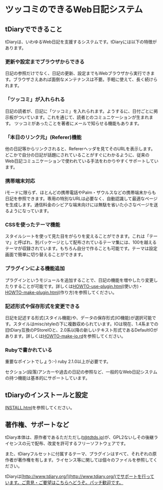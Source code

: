 ツッコミのできるWeb日記システム
=================

tDiaryでできること
------------

tDiaryは、いわゆるWeb日記を支援するシステムです。tDiaryには以下の特徴があります。

### 更新や設定までブラウザからできる

日記の参照だけでなく、日記の更新、設定までもWebブラウザから実行できます。ブラウザさえあれば面倒なメンテナンスは不要。手軽に使えて、長く続けられます。

### 「ツッコミ」が入れられる

日記の読者が、日記に「ツッコミ」を入れられます。ようするに、日付ごとに掲示板がついています。これを通じて、読者とのコミュニケーションが生まれます。 ツッコミがあったことを著者にメールで知らせる機能もあります。

### 「本日のリンク元」(Referer)機能

他の日記等からリンクされると、Refererヘッダを見てそのURLを表示します。どこかで自分の日記が話題にされていることがすぐにわかるように、従来のWeb日記コミュニケーションで使われている手法をわかりやすくサポートしています。

### 携帯端末対応

iモードに限らず、ほとんどの携帯電話やPalm・ザウルスなどの携帯端末からも日記を参照できます。専用の特別なURLは必要なく、自動認識して最適なページを生成します。通信料金のシビアな端末向けには無駄を省いた小さなページを送るようになっています。

### CSSを使ったテーマ機能

スタイルシートを使って見た目をがらりを変えることができます。これは「テーマ」と呼ばれ、別パッケージとして配布されているテーマ集には、100を越えるテーマが収録されています。もちろん自分で作ることも可能です。テーマは設定画面で簡単に切り替えることができます。

### プラグインによる機能追加

プラグインというモジュールを追加することで、日記の機能を増やしたり変更したりすることが可能です。詳しくは[HOWTO-use-plugin.html](HOWTO-use-plugin.html)(使い方)・[HOWTO-make-plugin.html](HOWTO-make-plugin.html)(作り方)を参照してください。

### 記述形式や保存形式を変更できる

日記を記述する形式(スタイル機能)や、データの保存形式(IO機能)が選択可能です。スタイルはmisc/styleの下に複数収められています。IOは現在、1.4系までの旧tDiary互換のPStoreIOと、2.0系以降の新しいテキスト形式であるDefaultIOがあります。詳しくは[HOWTO-make-io.rd](HOWTO-make-io.rd)を参照してください。

### Rubyで書かれている

重要なポイントでしょう:-) ruby 2.1.0以上が必要です。

セクション(段落)アンカーや過去の日記の参照など、一般的なWeb日記システムの持つ機能は基本的にサポートしています。

tDiaryのインストールと設定
----------------

[INSTALL.html](INSTALL.html)を参照してください。

著作権、サポートなど
----------

tDiary本体は、原作者であるただただし(t@tdtds.jp)が、GPL2ないしその後継ライセンスの元で配布、改変を許可するフリーソフトウェアです。

また、tDiaryフルセットに付属するテーマ、プラグインはすべて、それぞれの原作者が著作権を有します。ライセンス等に関しては個々のファイルを参照してください。

tDiaryは[http://www.tdiary.org/](http://www.tdiary.org/)でサポートを行っています。ご意見・ご要望はこちらへどうぞ。パッチ歓迎です。

